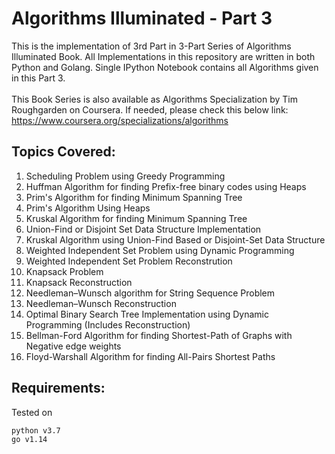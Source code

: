 # Algorithms Illuminated - Part 3
 This is the implementation of 3rd Part in 3-Part Series of Algorithms Illuminated Book. All Implementations in this repository are written in both Python and Golang. Single IPython Notebook contains all Algorithms given in this Part 3.<br><br>
 This Book Series is also available as Algorithms Specialization by Tim Roughgarden on Coursera. If needed, please check this below link: https://www.coursera.org/specializations/algorithms
## Topics Covered:
1. Scheduling Problem using Greedy Programming
2. Huffman Algorithm for finding Prefix-free binary codes using Heaps
3. Prim's Algorithm for finding Minimum Spanning Tree
4. Prim's Algorithm Using Heaps
5. Kruskal Algorithm for finding Minimum Spanning Tree
6. Union-Find or Disjoint Set Data Structure Implementation
7. Kruskal Algorithm using Union-Find Based or Disjoint-Set Data Structure
8. Weighted Independent Set Problem using Dynamic Programming
9. Weighted Independent Set Problem Reconstrution
10. Knapsack Problem
11. Knapsack Reconstruction
12. Needleman–Wunsch algorithm for String Sequence Problem
13. Needleman–Wunsch Reconstruction
14. Optimal Binary Search Tree Implementation using Dynamic Programming (Includes Reconstruction)
15. Bellman-Ford Algorithm for finding Shortest-Path of Graphs with Negative edge weights
16. Floyd-Warshall Algorithm for finding All-Pairs Shortest Paths

## Requirements:
Tested on
```
python v3.7
go v1.14
```

